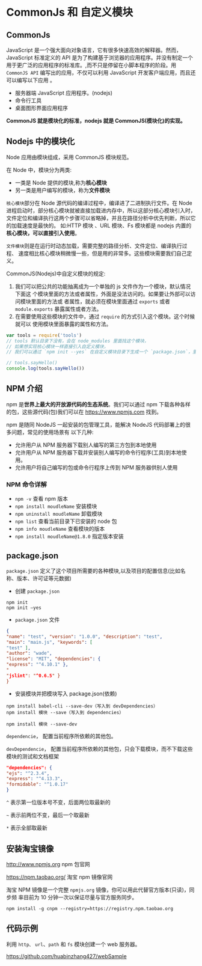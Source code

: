 # CommonJs 和 自定义模块

## CommonJs

JavaScript 是一个强大面向对象语言，它有很多快速高效的解释器。然而， JavaScript 标准定义的 API 是为了构建基于浏览器的应用程序。并没有制定一个用于更广泛的应用程序的标准库。,而不只是停留在小脚本程序的阶段。用 `CommonJS API` 编写出的应用，不仅可以利用 JavaScript 开发客户端应用，而且还可以编写以下应用 。

* 服务器端 JavaScript 应用程序。(nodejs)
* 命令行工具
* 桌面图形界面应用程序

**CommonJS 就是模块化的标准，nodejs 就是 CommonJS(模块化)的实现。**

## Nodejs 中的模块化

Node 应用由模块组成，采用 CommonJS 模块规范。

在 Node 中，模块分为两类:

* 一类是 Node 提供的模块,称为**核心模块**
* 另一类是用户编写的模块，称为**文件模块**

`核心模块`部分在 Node 源代码的编译过程中，编译进了二进制执行文件。在 Node 进程启动时，部分核心模块就被直接加载进内存中，所以这部分核心模块引入时，文件定位和编译执行这两个步骤可以省略掉，并且在路径分析中优先判断，所以它的加载速度是最快的。 如:HTTP 模块 、URL 模块、Fs 模块都是 nodejs 内置的**核心模块，可以直接引入使用**。

`文件模块`则是在运行时动态加载，需要完整的路径分析、文件定位、编译执行过程、 速度相比核心模块稍微慢一些，但是用的非常多。这些模块需要我们自己定义。

CommonJS(Nodejs)中自定义模块的规定:

1. 我们可以把公共的功能抽离成为一个单独的 js 文件作为一个模块，默认情况下面这 个模块里面的方法或者属性，外面是没法访问的。如果要让外部可以访问模块里面的方法或 者属性，就必须在模块里面通过 `exports` 或者 `module.exports` 暴露属性或者方法。
2. 在需要使用这些模块的文件中，通过 `require` 的方式引入这个模块。这个时候就可以 使用模块里面暴露的属性和方法。

```js
var tools = require('tools') 
// tools 默认目录下没有，会在 node_modules 里面找这个模块，
// 如果想实现核心模块一样直接引入自定义模块，
// 我们可以通过 `npm init --yes` 在自定义模块目录下生成一个 `package.json`，里面有入口文件设置直接指向我们定义的模块

// tools.sayHello()
console.log(tools.sayHello())
```
## NPM 介绍

npm 是**世界上最大的开放源代码的生态系统**。我们可以通过 npm 下载各种各样的包，这些源代码(包)我们可以在 https://www.npmjs.com 找到。

npm 是随同 NodeJS 一起安装的包管理工具，能解决 NodeJS 代码部署上的很多问题，常见的使用场景有 以下几种:

* 允许用户从 NPM 服务器下载别人编写的第三方包到本地使用
* 允许用户从 NPM 服务器下载并安装别人编写的命令行程序(工具)到本地使用。
* 允许用户将自己编写的包或命令行程序上传到 NPM 服务器供别人使用

### NPM 命令详解

* `npm -v` 查看 npm 版本
* `npm install moudleName` 安装模块
* `npm uninstall moudleName` 卸载模块
* `npm list` 查看当前目录下已安装的 node 包
* `npm info moudleName` 查看模块的版本
* `npm install moudleName@1.8.0` 指定版本安装

## package.json

`package.json` 定义了这个项目所需要的各种模块,以及项目的配置信息(比如名称、版本、许可证等元数据)

* 创建 `package.json`

```
npm init
npm init –yes
```

* `package.json` 文件

```json
{
"name": "test", "version": "1.0.0", "description": "test",
"main": "main.js", "keywords": [
"test" ],
"author": "wade",
"license": "MIT", "dependencies": {
"express": "^4.10.1" },
"
"jslint": "^0.6.5" }
}
```

* 安装模块并把模块写入 package.json(依赖)

```
npm install babel-cli --save-dev（写入到 devDependencies）
npm install 模块 --save（写入到 dependencies）
 
npm install 模块 --save-dev
```

`dependencie`， 配置当前程序所依赖的其他包。

`devDependencie`， 配置当前程序所依赖的其他包，只会下载模块，而不下载这些模块的测试和文档框架

```json
"dependencies": {
"ejs": "^2.3.4", 
"express": "^4.13.3", 
"formidable": "^1.0.17"
}
```
`^` 表示第一位版本号不变，后面两位取最新的

`~` 表示前两位不变，最后一个取最新

`*` 表示全部取最新

## 安装淘宝镜像

http://www.npmjs.org npm 包官网

https://npm.taobao.org/ 淘宝 npm 镜像官网

淘宝 NPM 镜像是一个完整 `npmjs.org` 镜像，你可以用此代替官方版本(只读)，同步频 率目前为 10 分钟一次以保证尽量与官方服务同步。

```
npm install -g cnpm --registry=https://registry.npm.taobao.org
```


## 代码示例

利用 `http、` `url`、`path` 和 `fs` 模块创建一个 web 服务器。

https://github.com/huabinzhang427/webSample